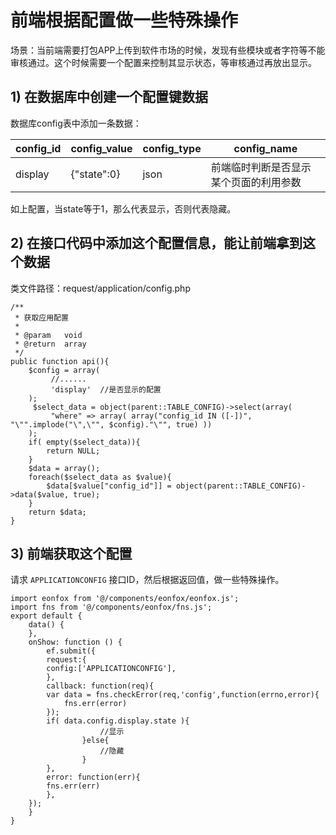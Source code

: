# 前端根据配置做一些特殊操作
场景：当前端需要打包APP上传到软件市场的时候，发现有些模块或者字符等不能审核通过。这个时候需要一个配置来控制其显示状态，等审核通过再放出显示。

## 1) 在数据库中创建一个配置键数据
数据库config表中添加一条数据：

 config_id | config_value | config_type | config_name 
 --- | --- | --- | --- 
  display|  {"state":0} |     json   |  前端临时判断是否显示某个页面的利用参数 

如上配置，当state等于1，那么代表显示，否则代表隐藏。






## 2) 在接口代码中添加这个配置信息，能让前端拿到这个数据
类文件路径：request/application/config.php
```
/**
 * 获取应用配置
 * 
 * @param	void
 * @return	array
 */
public function api(){
    $config = array(
         //......
         'display'	//是否显示的配置
    );
     $select_data = object(parent::TABLE_CONFIG)->select(array(
         "where" => array( array("config_id IN ([-])", "\"".implode("\",\"", $config)."\"", true) ))
    );
    if( empty($select_data)){
        return NULL;
    }
    $data = array();
    foreach($select_data as $value){
        $data[$value["config_id"]] = object(parent::TABLE_CONFIG)->data($value, true);
    }
    return $data;
}
```
## 3) 前端获取这个配置
请求 `APPLICATIONCONFIG` 接口ID，然后根据返回值，做一些特殊操作。

```
import eonfox from '@/components/eonfox/eonfox.js';
import fns from '@/components/eonfox/fns.js';
export default {
    data() {
    },
    onShow: function () {
        ef.submit({
	    request:{
		config:['APPLICATIONCONFIG'],
		},
	    callback: function(req){
		var data = fns.checkError(req,'config',function(errno,error){
		    fns.err(error)
		});
		if( data.config.display.state ){
                    //显示
                }else{
                    //隐藏
                }
	    },
	    error: function(err){
		fns.err(err)
	    },
	});
    }
}
```
